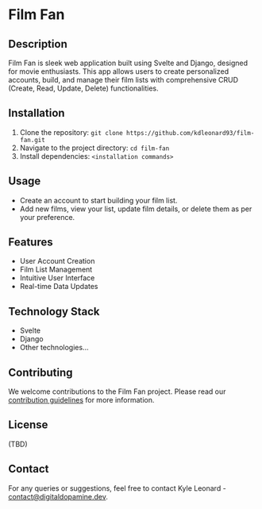 # Film Fan

## Description

Film Fan is sleek web application built using Svelte and Django, designed for movie enthusiasts. This app allows users to create personalized accounts, build, and manage their film lists with comprehensive CRUD (Create, Read, Update, Delete) functionalities.

## Installation

1. Clone the repository: `git clone https://github.com/kdleonard93/film-fan.git`
2. Navigate to the project directory: `cd film-fan`
3. Install dependencies: `<installation commands>`

## Usage

- Create an account to start building your film list.
- Add new films, view your list, update film details, or delete them as per your preference.

## Features

- User Account Creation
- Film List Management
- Intuitive User Interface
- Real-time Data Updates

## Technology Stack

- Svelte
- Django
- Other technologies...

## Contributing

We welcome contributions to the Film Fan project. Please read our [contribution guidelines](LINK_TO_CONTRIBUTION_GUIDELINES) for more information.

## License

(TBD)

## Contact

For any queries or suggestions, feel free to contact Kyle Leonard - contact@digitaldopamine.dev.
